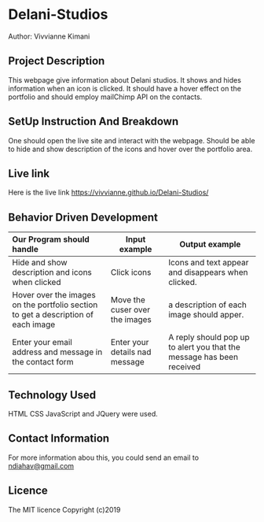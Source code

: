 # Delani-Studios
Author: Vivvianne Kimani

## Project Description
This webpage give information about Delani studios. It shows and hides information when an icon is clicked.
It should have a hover effect on the portfolio and should employ mailChimp API on the contacts.

## SetUp Instruction And Breakdown
One should open the live site and interact with the webpage. Should be able to hide and show description of 
the icons and hover over the portfolio area.

## Live link
Here is the live link https://vivvianne.github.io/Delani-Studios/

## Behavior Driven Development
| Our Program should handle                       | Input example | Output example                                   |
|:------------------------------------------------|---------------|--------------------------------------------------|
|Hide and show description and icons when clicked | Click icons   |Icons and text appear and disappears when clicked.|
|Hover over the images on the portfolio section to get a description of each image| Move the cuser over the images| a description of each image should apper.|
|Enter your email address and message in the contact form| Enter your details nad message|A reply should pop up to alert you that the message has been received|

## Technology Used
HTML CSS JavaScript and JQuery were used.

## Contact Information
For more information abou this, you could send an email to ndiahav@gmail.com

## Licence
The MIT licence
Copyright (c)2019

